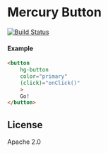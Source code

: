 # Mercury Button

[![Build Status](https://travis-ci.com/pascalwilbrink/mercury-ui.svg?branch=master)](https://travis-ci.org/pascalwilbrink/mercury-ui)


#### Example
```html
<button 
    hg-button 
    color="primary" 
    (click)="onClick()"
    >
    Go!
</button>
```
License
----

Apache 2.0
